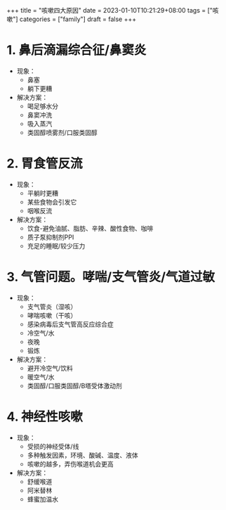 +++
title = "咳嗽四大原因"
date = 2023-01-10T10:21:29+08:00
tags = ["咳嗽"]
categories = ["family"]
draft = false
+++

# 1. 鼻后滴漏综合征/鼻窦炎
- 现象：
    - 鼻塞
    - 躺下更糟
- 解决方案：
    - 喝足够水分
    - 鼻窦冲洗
    - 吸入蒸汽
    - 类固醇喷雾剂/口服类固醇
# 2. 胃食管反流
- 现象：
    - 平躺时更糟
    - 某些食物会引发它
    - 咽喉反流
- 解决方案：
    - 饮食-避免油腻、脂肪、辛辣、酸性食物、咖啡
    - 质子泵抑制剂PPI
    - 充足的睡眠/较少压力
# 3. 气管问题。哮喘/支气管炎/气道过敏
- 现象：
    - 支气管炎（湿咳）
    - 哮喘咳嗽（干咳）
    - 感染病毒后支气管高反应综合症
    - 冷空气/水
    - 夜晚
    - 锻炼
- 解决方案：
    - 避开冷空气/饮料
    - 暖空气/水
    - 类固醇/口服类固醇/B塔受体激动剂
# 4. 神经性咳嗽
- 现象：
    - 受损的神经受体/线
    - 多种触发因素，环境、酸碱、温度、液体
    - 咳嗽的越多，弄伤喉道机会更高
- 解决方案：
    - 舒缓喉道
    - 阿米替林
    - 蜂蜜加温水